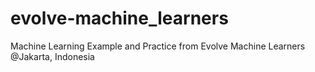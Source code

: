 # evolve-machine_learners
Machine Learning Example and Practice from Evolve Machine Learners @Jakarta, Indonesia
